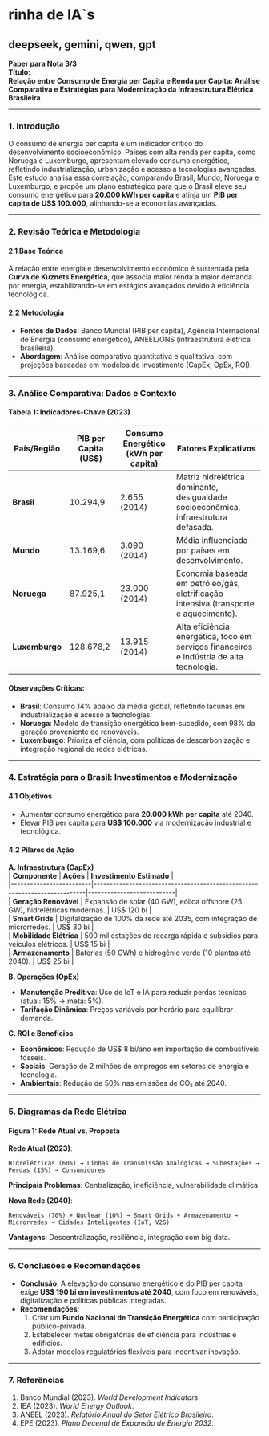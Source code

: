 # rinha de IA`s
## deepseek, gemini, qwen, gpt

**Paper para Nota 3/3**  
**Título:**  
**Relação entre Consumo de Energia per Capita e Renda per Capita: Análise Comparativa e Estratégias para Modernização da Infraestrutura Elétrica Brasileira**  

---

### **1. Introdução**  
O consumo de energia per capita é um indicador crítico do desenvolvimento socioeconômico. Países com alta renda per capita, como Noruega e Luxemburgo, apresentam elevado consumo energético, refletindo industrialização, urbanização e acesso a tecnologias avançadas. Este estudo analisa essa correlação, comparando Brasil, Mundo, Noruega e Luxemburgo, e propõe um plano estratégico para que o Brasil eleve seu consumo energético para **20.000 kWh per capita** e atinja um **PIB per capita de US$ 100.000**, alinhando-se a economias avançadas.  

---

### **2. Revisão Teórica e Metodologia**  
#### **2.1 Base Teórica**  
A relação entre energia e desenvolvimento econômico é sustentada pela **Curva de Kuznets Energética**, que associa maior renda a maior demanda por energia, estabilizando-se em estágios avançados devido à eficiência tecnológica.  

#### **2.2 Metodologia**  
- **Fontes de Dados**: Banco Mundial (PIB per capita), Agência Internacional de Energia (consumo energético), ANEEL/ONS (infraestrutura elétrica brasileira).  
- **Abordagem**: Análise comparativa quantitativa e qualitativa, com projeções baseadas em modelos de investimento (CapEx, OpEx, ROI).  

---

### **3. Análise Comparativa: Dados e Contexto**  
#### **Tabela 1: Indicadores-Chave (2023)**  
| **País/Região** | **PIB per Capita (US$)** | **Consumo Energético (kWh per capita)** | **Fatores Explicativos** |  
|------------------|---------------------------|------------------------------------------|--------------------------|  
| **Brasil**       | 10.294,9                 | 2.655 (2014)                             | Matriz hidrelétrica dominante, desigualdade socioeconômica, infraestrutura defasada. |  
| **Mundo**        | 13.169,6                 | 3.090 (2014)                             | Média influenciada por países em desenvolvimento. |  
| **Noruega**      | 87.925,1                 | 23.000 (2014)                            | Economia baseada em petróleo/gás, eletrificação intensiva (transporte e aquecimento). |  
| **Luxemburgo**   | 128.678,2                | 13.915 (2014)                            | Alta eficiência energética, foco em serviços financeiros e indústria de alta tecnologia. |  

#### **Observações Críticas**:  
- **Brasil**: Consumo 14% abaixo da média global, refletindo lacunas em industrialização e acesso a tecnologias.  
- **Noruega**: Modelo de transição energética bem-sucedido, com 98% da geração proveniente de renováveis.  
- **Luxemburgo**: Prioriza eficiência, com políticas de descarbonização e integração regional de redes elétricas.  

---

### **4. Estratégia para o Brasil: Investimentos e Modernização**  
#### **4.1 Objetivos**  
- Aumentar consumo energético para **20.000 kWh per capita** até 2040.  
- Elevar PIB per capita para **US$ 100.000** via modernização industrial e tecnológica.  

#### **4.2 Pilares de Ação**  
**A. Infraestrutura (CapEx)**  
| **Componente**          | **Ações**                                                                 | **Investimento Estimado** |  
|-------------------------|---------------------------------------------------------------------------|---------------------------|  
| **Geração Renovável**   | Expansão de solar (40 GW), eólica offshore (25 GW), hidrelétricas modernas. | US$ 120 bi                |  
| **Smart Grids**         | Digitalização de 100% da rede até 2035, com integração de microrredes.    | US$ 30 bi                 |  
| **Mobilidade Elétrica** | 500 mil estações de recarga rápida e subsídios para veículos elétricos.   | US$ 15 bi                 |  
| **Armazenamento**       | Baterias (50 GWh) e hidrogênio verde (10 plantas até 2040).               | US$ 25 bi                 |  

**B. Operações (OpEx)**  
- **Manutenção Preditiva**: Uso de IoT e IA para reduzir perdas técnicas (atual: 15% → meta: 5%).  
- **Tarifação Dinâmica**: Preços variáveis por horário para equilibrar demanda.  

**C. ROI e Benefícios**  
- **Econômicos**: Redução de US$ 8 bi/ano em importação de combustíveis fósseis.  
- **Sociais**: Geração de 2 milhões de empregos em setores de energia e tecnologia.  
- **Ambientais**: Redução de 50% nas emissões de CO₂ até 2040.  

---

### **5. Diagramas da Rede Elétrica**  
#### **Figura 1: Rede Atual vs. Proposta**  
**Rede Atual (2023)**:  
```  
Hidrelétricas (60%) → Linhas de Transmissão Analógicas → Subestações → Perdas (15%) → Consumidores  
```  
**Principais Problemas**: Centralização, ineficiência, vulnerabilidade climática.  

**Nova Rede (2040)**:  
```  
Renováveis (70%) + Nuclear (10%) → Smart Grids + Armazenamento → Microrredes → Cidades Inteligentes (IoT, V2G)  
```  
**Vantagens**: Descentralização, resiliência, integração com big data.  

---

### **6. Conclusões e Recomendações**  
- **Conclusão**: A elevação do consumo energético e do PIB per capita exige **US$ 190 bi em investimentos até 2040**, com foco em renováveis, digitalização e políticas públicas integradas.  
- **Recomendações**:  
  1. Criar um **Fundo Nacional de Transição Energética** com participação público-privada.  
  2. Estabelecer metas obrigatórias de eficiência para indústrias e edifícios.  
  3. Adotar modelos regulatórios flexíveis para incentivar inovação.  

---

### **7. Referências**  
1. Banco Mundial (2023). *World Development Indicators*.  
2. IEA (2023). *World Energy Outlook*.  
3. ANEEL (2023). *Relatório Anual do Setor Elétrico Brasileiro*.  
4. EPE (2023). *Plano Decenal de Expansão de Energia 2032*.  

